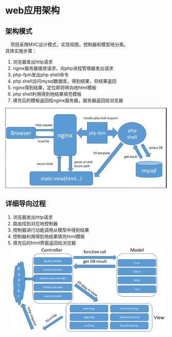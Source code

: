 # web应用架构
## 架构模式  
&nbsp;&nbsp;&nbsp;&nbsp;项目采用MVC设计模式，实现视图，控制器和模型地分离。  
具体实施步骤：  
1. 浏览器发出http请求  
2. nginx服务器接收请求，向php进程管理器发出请求  
3. php-fpm发出php shell命令  
4. php shell访问mysql数据库，得到结果，将结果返回  
5. nginx得到结果，定位即将转向地html模板  
6. php shell利用得到地结果填充模板  
7. 填充后的模板返回给nginx服务器，服务器返回给浏览器  

![](architecture.png)  

## 详细导向过程
1. 浏览器发出http请求  
2. 路由找到对应地控制器  
3. 控制器进行功能调用从模型中得到结果  
4. 控制器利用得到地结果填充html模板  
5. 填充后的html界面返回给浏览器  
![](architecture2.png)  